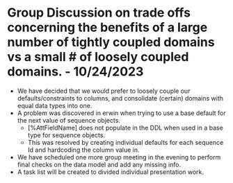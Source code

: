 
# Group Discussion on trade offs concerning the benefits of a large number of tightly coupled domains vs a small # of loosely coupled domains. - 10/24/2023
- We have decided that we would prefer to loosely couple our defaults/constraints to columns, and consolidate (certain) domains with equal data types into one.
- A problem was discovered in erwin when trying to use a base default for the next value of sequence objects.
	- [%AttFieldName] does not populate in the DDL when used in a base type for sequence objects.
	- This was resolved by creating individual defaults for each sequence Id and hardcoding the column value in.
- We have scheduled one more group meeting in the evening to perform final checks on the data model and add any missing info.
- A task list will be created to divided individual presentation work.